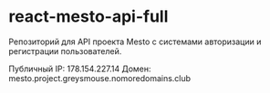 # react-mesto-api-full
Репозиторий для API проекта Mesto с системами авторизации и регистрации пользователей.

Публичный IP: 178.154.227.14
Домен: mesto.project.greysmouse.nomoredomains.club
